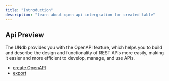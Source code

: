 ```yaml
---
title: "Introduction"
description: "learn about open api intergration for created table"
---
```


## Api Preview

The UNdb provides you with the OpenAPI feature, which helps you to build and describe the design and functionality of REST APIs more easily, making it easier and more efficient to develop, manage, and use APIs.

- [create OpenAPI](./1openAPI/)
- [export](./2export/)
